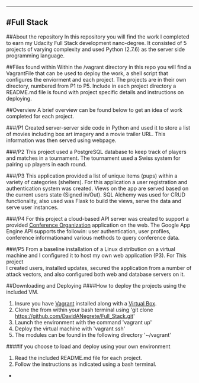 ----
#Full Stack 
----


##About the repository 
In this repository you will find the work I completed to earn my Udacity 
Full Stack development nano-degree. It consisted of 5 projects of varying complexity
and used Python (2.7.6) as the server side programming language. 

##Files found within
Within the /vagrant directory in this repo you will find a VagrantFile that 
can be used to deploy the work, a shell script that configures the enviorment and 
each project. The projects are in their own directory, numbered from P1 to P5. 
Include in each project directory a README.md file is found with project specific
details and instructions on deploying.


##Overview
A brief overview can be found below to get an idea of work completed
for each project.

###/P1
Created server-server side code in Python and used it to store a list of 
movies including box art imagery and a movie trailer URL. This information
was then served using webpage.

###/P2
This project used a PostgreSQL database to keep track of players and 
matches in a tournament. The tournament used a Swiss system for pairing 
up players in each round.

###/P3
This application provided a list of unique items (pups) within a variety of 
categories (shelters). For this application a user registration and authentication 
system was created. Views on the app are served based on the current users state
(Signed in/Out). SQL Alchemy was used for CRUD functionality, also used was Flask to 
build the views, serve the data and serve user instances. 

###/P4
For this project a cloud-based API server was created to support a provided 
[Conference Organization](https://github.com/udacity/ud858/tree/master/ConferenceCentral_Complete) application on the web. The Google App Engine API supports the followin: user authentication, user profiles,
conference informationand various methods to query conference data.

###/P5
From a baseline installation of a Linux distribution on a virtual machine 
and I configured it to host my own web application (P3). For This project  
I created users, installed updates, secured the application from a number of attack vectors, 
and also configured both web and database servers on it. 


##Downloading and Deploying
####How to deploy the projects using the included VM. 
  1. Insure you have [Vagrant](https://www.vagrantup.com/downloads.html) installed along with a [Virtual Box](https://www.virtualbox.org/wiki/Downloads).
  2. Clone the from within your bash terminal using 
    'git clone https://github.com/DavidANegrete/Full_Stack.git'
  3. Launch the environment with the command 
    'vagrant up'
  4. Deploy the virtual machine with 
    'vagrant ssh'
  5. The modules can be found in the following directory 
    '~/vagrant'
    

####If you choose to load and deploy using your own environment
  1. Read the included README.md file for each project. 
  2. Follow the instructions as indicated using a bash terminal.

-
